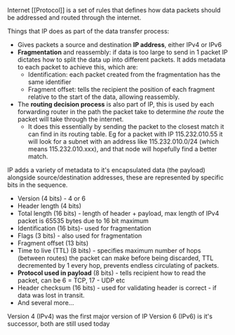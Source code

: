 Internet [[Protocol]] is a set of rules that defines how data packets should be addressed and routed through the internet. 

Things that IP does as part of the data transfer process:
- Gives packets a source and destination **IP address**, either IPv4 or IPv6
- **Fragmentation** and reassembly: if data is too large to send in 1 packet IP dictates how to split the data up into different packets. It adds metadata to each packet to achieve this, which are:
	- Identification: each packet created from the fragmentation has the same identifier
	- Fragment offset: tells the recipient the position of each fragment relative to the start of the data, allowing reassembly.
- The **routing decision process** is also part of IP, this is used by each forwarding router in the path the packet take to determine *the route* the packet will take through the internet.
	- It does this essentially by sending the packet to the closest match it can find in its routing table. Eg for a packet with IP 115.232.010.55 it will look for a subnet with an address like 115.232.010.0/24 (which means 115.232.010.xxx), and that node will hopefully find a better match.

IP adds a variety of metadata to it's encapsulated data (the payload) alongside source/destination addresses, these are represented by specific bits in the sequence. 
- Version (4 bits) - 4 or 6
- Header length (4 bits)
- Total length (16 bits) - length of header + payload, max length of IPv4 packet is 65535 bytes due to 16 bit maximum
- Identification (16 bits)- used for fragmentation
- Flags (3 bits) - also used for fragmentation
- Fragment offset (13 bits)
- Time to live (TTL) (8 bits) - specifies maximum number of hops (between routes) the packet can make before being discarded, TTL decremented by 1 every hop, prevents endless circulating of packets.
- **Protocol used in payload** (8 bits) - tells recipient how to read the packet, can be 6 = TCP, 17 - UDP etc
- Header checksum (16 bits) - used for validating header is correct - if data was lost in transit.
- And several more...

Version 4 (IPv4) was the first major version of IP
Version 6 (IPv6) is it's successor, both are still used today
